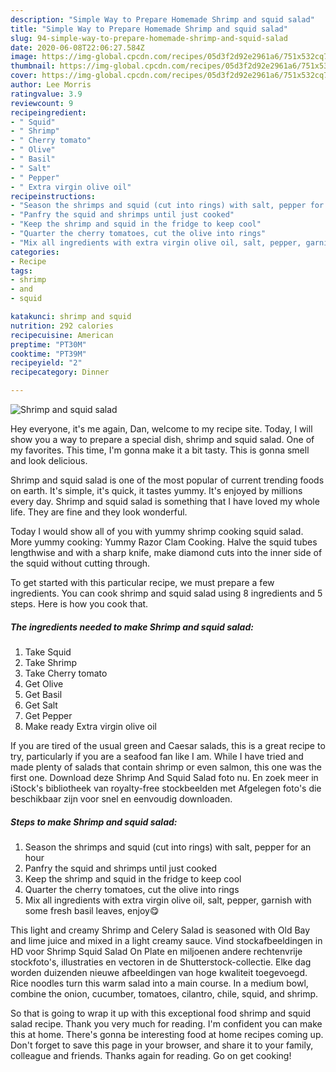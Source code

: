 ```yaml
---
description: "Simple Way to Prepare Homemade Shrimp and squid salad"
title: "Simple Way to Prepare Homemade Shrimp and squid salad"
slug: 94-simple-way-to-prepare-homemade-shrimp-and-squid-salad
date: 2020-06-08T22:06:27.584Z
image: https://img-global.cpcdn.com/recipes/05d3f2d92e2961a6/751x532cq70/shrimp-and-squid-salad-recipe-main-photo.jpg
thumbnail: https://img-global.cpcdn.com/recipes/05d3f2d92e2961a6/751x532cq70/shrimp-and-squid-salad-recipe-main-photo.jpg
cover: https://img-global.cpcdn.com/recipes/05d3f2d92e2961a6/751x532cq70/shrimp-and-squid-salad-recipe-main-photo.jpg
author: Lee Morris
ratingvalue: 3.9
reviewcount: 9
recipeingredient:
- " Squid"
- " Shrimp"
- " Cherry tomato"
- " Olive"
- " Basil"
- " Salt"
- " Pepper"
- " Extra virgin olive oil"
recipeinstructions:
- "Season the shrimps and squid (cut into rings) with salt, pepper for an hour"
- "Panfry the squid and shrimps until just cooked"
- "Keep the shrimp and squid in the fridge to keep cool"
- "Quarter the cherry tomatoes, cut the olive into rings"
- "Mix all ingredients with extra virgin olive oil, salt, pepper, garnish with some fresh basil leaves, enjoy😋"
categories:
- Recipe
tags:
- shrimp
- and
- squid

katakunci: shrimp and squid 
nutrition: 292 calories
recipecuisine: American
preptime: "PT30M"
cooktime: "PT39M"
recipeyield: "2"
recipecategory: Dinner

---
```



![Shrimp and squid salad](https://img-global.cpcdn.com/recipes/05d3f2d92e2961a6/751x532cq70/shrimp-and-squid-salad-recipe-main-photo.jpg)

Hey everyone, it's me again, Dan, welcome to my recipe site. Today, I will show you a way to prepare a special dish, shrimp and squid salad. One of my favorites. This time, I'm gonna make it a bit tasty. This is gonna smell and look delicious.

Shrimp and squid salad is one of the most popular of current trending foods on earth. It's simple, it's quick, it tastes yummy. It's enjoyed by millions every day. Shrimp and squid salad is something that I have loved my whole life. They are fine and they look wonderful.

Today I would show all of you with yummy shrimp cooking squid salad. More yummy cooking: Yummy Razor Clam Cooking. Halve the squid tubes lengthwise and with a sharp knife, make diamond cuts into the inner side of the squid without cutting through.


To get started with this particular recipe, we must prepare a few ingredients. You can cook shrimp and squid salad using 8 ingredients and 5 steps. Here is how you cook that.

<!--inarticleads1-->

##### The ingredients needed to make Shrimp and squid salad:

1. Take  Squid
1. Take  Shrimp
1. Take  Cherry tomato
1. Get  Olive
1. Get  Basil
1. Get  Salt
1. Get  Pepper
1. Make ready  Extra virgin olive oil


If you are tired of the usual green and Caesar salads, this is a great recipe to try, particularly if you are a seafood fan like I am. While I have tried and made plenty of salads that contain shrimp or even salmon, this one was the first one. Download deze Shrimp And Squid Salad foto nu. En zoek meer in iStock&#39;s bibliotheek van royalty-free stockbeelden met Afgelegen foto&#39;s die beschikbaar zijn voor snel en eenvoudig downloaden. 

<!--inarticleads2-->

##### Steps to make Shrimp and squid salad:

1. Season the shrimps and squid (cut into rings) with salt, pepper for an hour
1. Panfry the squid and shrimps until just cooked
1. Keep the shrimp and squid in the fridge to keep cool
1. Quarter the cherry tomatoes, cut the olive into rings
1. Mix all ingredients with extra virgin olive oil, salt, pepper, garnish with some fresh basil leaves, enjoy😋


This light and creamy Shrimp and Celery Salad is seasoned with Old Bay and lime juice and mixed in a light creamy sauce. Vind stockafbeeldingen in HD voor Shrimp Squid Salad On Plate en miljoenen andere rechtenvrije stockfoto&#39;s, illustraties en vectoren in de Shutterstock-collectie. Elke dag worden duizenden nieuwe afbeeldingen van hoge kwaliteit toegevoegd. Rice noodles turn this warm salad into a main course. In a medium bowl, combine the onion, cucumber, tomatoes, cilantro, chile, squid, and shrimp. 

So that is going to wrap it up with this exceptional food shrimp and squid salad recipe. Thank you very much for reading. I'm confident you can make this at home. There's gonna be interesting food at home recipes coming up. Don't forget to save this page in your browser, and share it to your family, colleague and friends. Thanks again for reading. Go on get cooking!
